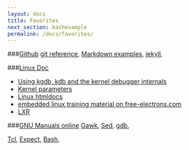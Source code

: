 ```yaml
---
layout: docs
title: Favorites
next_section: bashexample
permalink: /docs/favorites/
---
```


###[Github](https://github.com/)
[git reference](http://gitref.org/index.html),
[Markdown examples](https://guides.github.com/features/mastering-markdown/),
[jekyll](http://jekyllrb.com/docs/home/),

###[Linux Doc](https://www.kernel.org/doc/)
- [Using kgdb, kdb and the kernel debugger internals](https://www.kernel.org/doc/htmldocs/kgdb/index.html)
- [Kernel parameters](https://www.kernel.org/doc/Documentation/kernel-parameters.txt)
- [Linux htmldocs](https://www.kernel.org/doc/htmldocs/)
- [embedded linux training material on free-electrons.com](http://free-electrons.com/)
- [LXR](http://lxr.free-electrons.com/)

###[GNU Manuals online](http://www.gnu.org/manual/manual.html)
[Gawk](http://www.gnu.org/software/gawk/manual/html_node/),
[Sed](http://www.gnu.org/software/sed/manual/sed.html),
[gdb](https://sourceware.org/gdb/current/onlinedocs/gdb/),

[Tcl](http://www.tcl.tk/),
[Expect](http://www.tcl.tk/man/expect5.31/expect.1.html),
[Bash](http://tldp.org/HOWTO/Bash-Prog-Intro-HOWTO.html#toc7),

